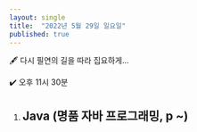 ```yaml
---
layout: single
title:  "2022년 5월 29일 일요일"
published: true
---
```


🖋️ 다시 필연의 길을 따라 집요하게...

✔️ 오후 11시 30분



1. Java (명품 자바 프로그래밍, p ~)
   - 


